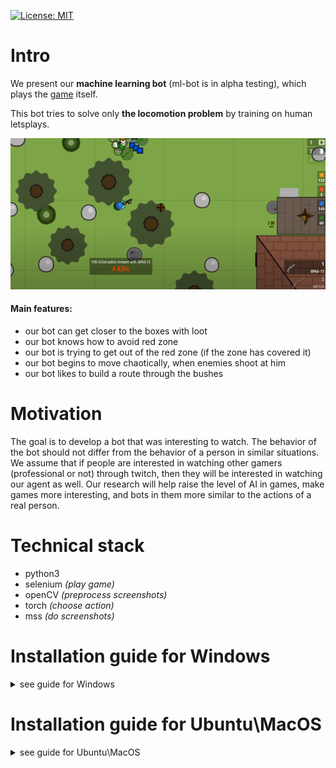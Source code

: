 [![License: MIT](https://img.shields.io/badge/License-MIT-green.svg)](https://opensource.org/licenses/MIT)

# Intro
We present our **machine learning bot** (ml-bot is in alpha testing), which plays the [game](https://surviv.io/) itself.

This bot tries to solve only **the locomotion problem** by training on human letsplays.

![Image of Yaktocat](jupyter_demo/for_preview.png)

#### Main features:
- our bot can get closer to the boxes with loot
- our bot knows how to avoid red zone
- our bot is trying to get out of the red zone (if the zone has covered it)
- our bot begins to move chaotically, when enemies shoot at him
- our bot likes to build a route through the bushes

# Motivation
The goal is to develop a bot that was interesting to watch. The behavior of the bot should not differ from the behavior of a person in similar situations. We assume that if people are interested in watching other gamers (professional or not) through twitch, then they will be interested in watching our agent as well. Our research will help raise the level of AI in games, make games more interesting, and bots in them more similar to the actions of a real person.

# Technical stack
- python3
- selenium *(play game)*
- openCV *(preprocess screenshots)*
- torch *(choose action)*
- mss *(do screenshots)*

# Installation guide for Windows

<details>
  <summary>see guide for Windows</summary>
  
  ### Before the first launch
  **1.** Check that you have Anaconda3 with python3

  **2.** Check that you have google chrome browser (our agent supports only chrome)

  ### For the first launch
  **0.** Earlier you do 1-2 steps from paragraph *Before the first launch*

  **1.** Clone repo by *Anaconda Prompt* or dowland zip-file repo and unzip it
  ```
  git clone https://github.com/Laggg/ml-bots-surviv.io.git
  ```
  **2.** Dowland neural net weights from [this link](https://drive.google.com/u/0/uc?id=1l3exfxwT4ZVk1R6V2sxZimTafx1EkNtO&export=download) and put it into *./supporting_files/* folder

  **3.** Dowland driver for your OS and for your chrome version (don't forget to check your google chrome version!) from [link](https://chromedriver.chromium.org/downloads), unzip it and put into *./supporting_files/* folder

  > after 3rd step you can check *./supporting_files/* folder:
  >> ![image](https://user-images.githubusercontent.com/45121687/134749881-a239f8be-ce69-41d3-9988-21e1083e3e3e.png)

  **4.** Open Anaconda prompt inside repo-folder
  > example:
  >> ![image](https://user-images.githubusercontent.com/45121687/134750475-d2ce7f57-c692-4fa6-8441-b90f7117a502.png)

  **5.** Create a virtual environment for this project
  ```
  python –m venv surviv_env
  ```
  **6.** Activate created virtual environment
  ```
  cd surviv_env/scripts && activate && cd ../../
  ```
  **7.** Install all required libraries
  ```
  pip install -r requirements.txt
  ```
  **8.** Launch the agent into the game!
  ```
  python play.py
  ```
  **9.** After all you can deactivate virtual env and close Anaconda prompt window
  
  ### For the second+ launch
  **0.** Earlier you do 1-9 steps from paragraph *For the first launch*

  **1.** Open Anaconda prompt inside repo-folder

  **2.** ```cd surviv_env/scripts && activate && cd ../../```

  **3.** ```python play.py```

  **4.** After all you can close deactivate virtual env and close Anaconda prompt window
</details>

# Installation guide for Ubuntu\MacOS

<details>
  <summary>see guide for Ubuntu\MacOS</summary>
  
  ### [For the first launch]
  **1.**
  
  ```
  git clone https://github.com/Laggg/ml-bots-surviv.io
  ```
  
  **2.** Use terminal in this repo-folder
  
  ```
  python3 -m venv surviv_env 
  source surviv_env/bin/activate
  pip install -r requirements.txt 
  ```
  
  **3.**
  ```
  python play.py
  ```
  
</details>
